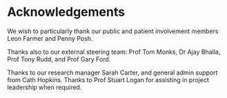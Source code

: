 # Acknowledgements

We wish to particularly thank our public and patient involvement members Leon Farmer and Penny Posh.

Thanks also to our external steering team: Prof Tom Monks, Dr Ajay Bhalla, Prof Tony Rudd, and Prof Gary Ford.

Thanks to our research manager Sarah Carter, and general admin support from Cath Hopkins.
Thanks to Prof Stuart Logan for assisting in project leadership when required.

